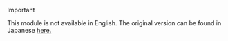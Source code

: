 > [!Important] 
> This module is not available in English. The original version can be found in Japanese [here.](https://docs.microsoft.com/ja-jp/learn/modules/teadasddf/quiz)